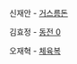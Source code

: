 
신재안 - [거스름돈](https://www.acmicpc.net/problem/5585)

김효정 - [동전 0](https://www.acmicpc.net/problem/11047)

오재혁 - [체육복](https://school.programmers.co.kr/learn/courses/30/lessons/42862)



